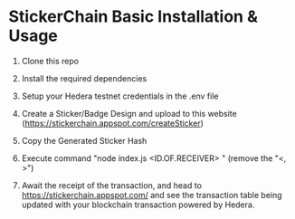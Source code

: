 # StickerChain Basic Installation & Usage

1) Clone this repo
2) Install the required dependencies
3) Setup your Hedera testnet credentials in the .env file
4) Create a Sticker/Badge Design and upload to this website (https://stickerchain.appspot.com/createSticker)
5) Copy the Generated Sticker Hash
6) Execute command "node index.js <ID.OF.RECEIVER> <STICKERHASH>" (remove the "<, >")

7) Await the receipt of the transaction, and head to https://stickerchain.appspot.com/ and see the transaction table being updated with your blockchain transaction powered by Hedera.
